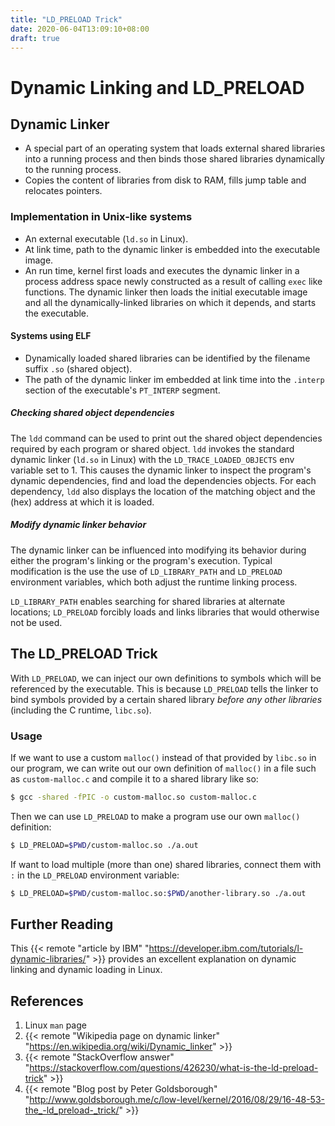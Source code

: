 ```yaml
---
title: "LD_PRELOAD Trick"
date: 2020-06-04T13:09:10+08:00
draft: true
---
```


# Dynamic Linking and LD_PRELOAD

## Dynamic Linker

- A special part of an operating system that loads external shared libraries into a running process and then binds those shared libraries dynamically to the running process.
- Copies the content of libraries from disk to RAM, fills jump table and relocates pointers.

### Implementation in Unix-like systems

- An external executable (`ld.so` in Linux).
- At link time, path to the dynamic linker is embedded into the executable image.
- An run time, kernel first loads and executes the dynamic linker in a process address space newly constructed as a result of calling `exec` like functions. The dynamic linker then loads the initial executable image and all the dynamically-linked libraries on which it depends, and starts the executable.

#### Systems using ELF

- Dynamically loaded shared libraries can be identified by the filename suffix `.so` (shared object).
- The path of the dynamic linker im embedded at link time into the `.interp` section of the executable's `PT_INTERP` segment.

##### Checking shared object dependencies

The `ldd` command can be used to print out the shared object dependencies required by each program or shared object. `ldd` invokes the standard dynamic linker (`ld.so` in Linux) with the `LD_TRACE_LOADED_OBJECTS` env variable set to 1. This causes the dynamic linker to inspect the program's dynamic dependencies, find and load the dependencies objects. For each dependency, `ldd` also displays the location of the matching object and the (hex) address at which it is loaded.

##### Modify dynamic linker behavior

The dynamic linker can be influenced into modifying its behavior during either the program's linking or the program's execution. Typical modification is the use the use of `LD_LIBRARY_PATH` and `LD_PRELOAD` environment variables, which both adjust the runtime linking process.

`LD_LIBRARY_PATH` enables searching for shared libraries at alternate locations; `LD_PRELOAD` forcibly loads and links libraries that would otherwise not be used.


## The LD_PRELOAD Trick

With `LD_PRELOAD`, we can inject our own definitions to symbols which will be referenced by the executable. This is because `LD_PRELOAD` tells the linker to bind symbols provided by a certain shared library _before any other libraries_ (including the C runtime, `libc.so`).

### Usage

If we want to use a custom `malloc()` instead of that provided by `libc.so` in our program, we can write out our own definition of `malloc()` in a file such as `custom-malloc.c` and compile it to a shared library like so:

```bash
$ gcc -shared -fPIC -o custom-malloc.so custom-malloc.c
```

Then we can use `LD_PRELOAD` to make a program use our own `malloc()` definition:

```bash
$ LD_PRELOAD=$PWD/custom-malloc.so ./a.out
```

If want to load multiple (more than one) shared libraries, connect them with `:` in the `LD_PRELOAD` environment variable:

```bash
$ LD_PRELOAD=$PWD/custom-malloc.so:$PWD/another-library.so ./a.out
```


## Further Reading

This {{< remote "article by IBM" "https://developer.ibm.com/tutorials/l-dynamic-libraries/" >}} provides an excellent explanation on dynamic linking and dynamic loading in Linux.


## References

1. Linux `man` page
2. {{< remote "Wikipedia page on dynamic linker" "https://en.wikipedia.org/wiki/Dynamic_linker" >}}
3. {{< remote "StackOverflow answer" "https://stackoverflow.com/questions/426230/what-is-the-ld-preload-trick" >}}
4. {{< remote "Blog post by Peter Goldsborough" "http://www.goldsborough.me/c/low-level/kernel/2016/08/29/16-48-53-the_-ld_preload-_trick/" >}}
